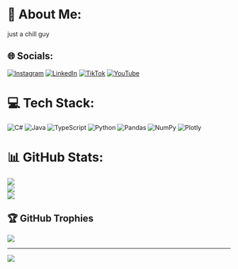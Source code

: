 # 💫 About Me:
just a chill guy

## 🌐 Socials:
[![Instagram](https://img.shields.io/badge/Instagram-%23E4405F.svg?logo=Instagram&logoColor=white)](https://instagram.com/beny.karachun) [![LinkedIn](https://img.shields.io/badge/LinkedIn-%230077B5.svg?logo=linkedin&logoColor=white)](https://linkedin.com/in/beny-karachun-7202351b2) [![TikTok](https://img.shields.io/badge/TikTok-%23000000.svg?logo=TikTok&logoColor=white)](https://tiktok.com/@algo_prep) [![YouTube](https://img.shields.io/badge/YouTube-%23FF0000.svg?logo=YouTube&logoColor=white)](https://youtube.com/c/Az0udNgYdNotwRADmMJybw) 

# 💻 Tech Stack:
![C#](https://img.shields.io/badge/c%23-%23239120.svg?style=for-the-badge&logo=c-sharp&logoColor=white) ![Java](https://img.shields.io/badge/java-%23ED8B00.svg?style=for-the-badge&logo=java&logoColor=white) ![TypeScript](https://img.shields.io/badge/typescript-%23007ACC.svg?style=for-the-badge&logo=typescript&logoColor=white) ![Python](https://img.shields.io/badge/python-3670A0?style=for-the-badge&logo=python&logoColor=ffdd54) ![Pandas](https://img.shields.io/badge/pandas-%23150458.svg?style=for-the-badge&logo=pandas&logoColor=white) ![NumPy](https://img.shields.io/badge/numpy-%23013243.svg?style=for-the-badge&logo=numpy&logoColor=white) ![Plotly](https://img.shields.io/badge/Plotly-%233F4F75.svg?style=for-the-badge&logo=plotly&logoColor=white)
# 📊 GitHub Stats:
![](https://github-readme-stats.vercel.app/api?username=beny-karachun&theme=react&hide_border=false&include_all_commits=false&count_private=false)<br/>
![](https://github-readme-streak-stats.herokuapp.com/?user=beny-karachun&theme=react&hide_border=false)<br/>
![](https://github-readme-stats.vercel.app/api/top-langs/?username=beny-karachun&theme=react&hide_border=false&include_all_commits=false&count_private=false&layout=compact)

## 🏆 GitHub Trophies
![](https://github-profile-trophy.vercel.app/?username=beny-karachun&theme=radical&no-frame=false&no-bg=true&margin-w=4)

---
[![](https://visitcount.itsvg.in/api?id=beny-karachun&icon=0&color=0)](https://visitcount.itsvg.in)
